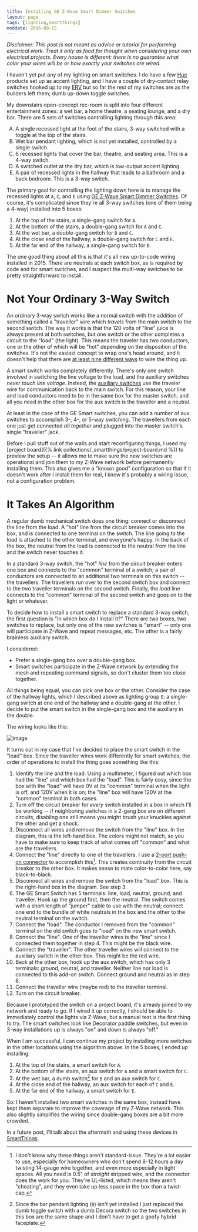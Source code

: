 ```yaml
---
title: Installing GE Z-Wave Smart Dimmer Switches
layout: page
tags: [lighting,smartthings]
moddate: 2016-08-15
---
```


*Disclaimer: This post is not meant as advice or tutorial for performing electrical work. Treat it only as food for thought when considering your own electrical projects. Every house is different: there is no guarantee what color your wires will be or how exactly your switches are wired.*

I haven't yet put any of my lighting on smart switches. I do have a few [Hue][] products set up as accent lighting, and I have a couple of dry-contact relay switches hooked up to my [ERV][] but so far the rest of my switches are as the builders left them; dumb up-down toggle switches.

My downstairs open-concept rec-room is split into four different entertainment zones: a wet bar, a home theatre, a seating lounge, and a dry bar. There are 5 sets of switches controlling lighting through this area:

<ol type="A">
<li>A single recessed light at the foot of the stairs, 3-way switched with a toggle at the top of the stairs.</li>
<li>Wet bar pendant lighting, which is not yet installed, controlled by a single switch.</li>
<li>6 recessed lights that cover the bar, theatre, and seating area. This is a 4-way switch.</li>
<li>A switched outlet at the dry bar, which is low-output accent lighting.</li>
<li>A pair of recessed lights in the hallway that leads to a bathroom and a back bedroom. This is a 3-way switch.</li>
</ol>

The primary goal for controlling the lighting down here is to manage the recessed lights at `A`, `C`, and `E` using [GE Z-Wave Smart Dimmer Switches](http://amzn.to/2aVk9nE). Of course, it's complicated since they're all 3-way switches (one of them being a 4-way) installed into 5 boxes:

1. At the top of the stairs, a single-gang switch for `A`.
2. At the bottom of the stairs, a double-gang switch for `A` and `C`.
3. At the wet bar, a double-gang switch for `B` and `C`.
4. At the close end of the hallway, a double-gang switch for `C` and `E`.
5. At the far end of the hallway, a single-gang switch for `E`.

The one good thing about all this is that it's all new up-to-code wiring installed in 2015. There are neutrals at each switch box, as is required by code and for smart switches, and I suspect the multi-way switches to be pretty straightforward to install.

# Not Your Ordinary 3-Way Switch

An ordinary 3-way switch works like a normal switch with the addition of something called a "traveller" wire which *travels* from the main switch to the second switch. The way it works is that the 120 volts of "line" juice is always present at both switches, but one switch or the other completes a circuit to the "load" (the light). This means the traveler has two conductors, one or the other of which will be "hot" depending on the disposition of the switches. It's not the easiest concept to wrap one's head around, and it doesn't help that there are [at least nine different ways](http://www.easy-do-it-yourself-home-improvements.com/3-way-switch-wiring-diagram.html) to wire the thing up.

A smart switch works completely differently. There's only one switch involved in switching the line voltage to the load, and the auxiliary switches *never touch line voltage*. Instead, the [auxiliary switches](http://amzn.to/2ba04rl) use the traveler wire for communication back to the main switch. For this reason, your line and load conductors need to be in the same box for the master switch, and all you need in the other box for the aux switch is the traveller and a neutral.

At least in the case of the GE Smart switches, you can add a number of aux switches to accomplish 3-, 4-, or 5-way switching. The travellers from each one just get connected *all together* and plugged into the master switch's single "traveller" jack.

Before I pull stuff out of the walls and start reconfiguring things, I used my [project board]({% link collections/_smartthings/project-board.md %}) to preview the setup -- it allows me to make sure the new switches are operational and join them to my Z-Wave network before permanently installing them. This also gives me a "known good" configuration so that if it doesn't work after I install them for real, I know it's probably a wiring issue, not a configuration problem.

# It Takes An Algorithm

A regular dumb mechanical switch does one thing: connect or disconnect the line from the load. A "hot" line from the circuit breaker comes into the box, and is connected to one  terminal on the switch. The line going to the load is attached to the other terminal, and everyone's happy. In the back of the box, the neutral from the load is connected to the neutral from the line and the switch never touches it.

In a standard 3-way switch, the "hot" *line* from the circuit breaker enters one box and connects to the "common" terminal of a switch; a pair of conductors are connected to an additional two terminals on this switch -- the travellers. The travellers run over to the second switch box and connect to the two traveller terminals on the second switch. Finally, the *load* line connects to the "common" terminal of the second switch and goes on to the light or whatever.

To decide how to install a smart switch to replace a standard 3-way switch, the first question is "In which box do I install it?" There are two boxes, two switches to replace, but only one of the new switches is "smart" -- only one will participate in Z-Wave and repeat messages, etc. The other is a fairly brainless auxiliary switch.

I considered:

* Prefer a single-gang box over a double-gang box.
* Smart switches participate in the Z-Wave network by extending the mesh and repeating command signals, so don't cluster them too close together.

All things being equal, you can pick one box or the other. Consider the case of the hallway lights, which I described above as lighting group `E`: a single-gang switch at one end of the hallway and a double-gang at the other. I decide to put the smart switch in the single-gang box and the auxiliary in the double.

The wiring looks like this:

![image]

It turns out in my case that I've decided to place the smart switch in the "load" box. Since the traveller wires work differently for smart switches, the order of operations to install the thing goes something like this:

1. Identify the line and the load. Using a multimeter, I figured out which box had the "line" and which box had the "load". This is fairly easy, since the box with the "load" will have 0V at its "common" terminal when the light is off, and 120V when it is on; the "line" box will have 120V at the "common" terminal in both cases.
2. Turn off the circuit breaker for *every* switch installed in a box in which I'll be working -- if neighboring switches in a 2-gang box are on different circuits, disabling one still means you might brush your knuckles against the other and get a shock.
3. Disconnect all wires and remove the switch from the "line" box. In the diagram, this is the left-hand box. The colors might not match, so you have to make sure to keep track of what comes off "common" and what are the travellers.
4. Connect the "line" directly to one of the travellers. I use a [2-port push-on connector](http://amzn.to/2aWufV6) to accomplish this[^1]. This creates continuity from the circuit breaker to the other box. It makes sense to mate color-to-color here, say black-to-black.
5. Disconnect all wires and remove the switch from the "load" box. This is the right-hand box in the diagram. See step 3.
6. The GE Smart Switch has 5 terminals: line, load, neutral, ground, and traveller. Hook up the ground first, then the neutral. The switch comes with a short length of "jumper" cable to use with the neutral; connect one end to the bundle of white neutrals in the box and the other to the neutral terminal on the switch.
7. Connect the "load". The conductor I removed from the "common" terminal on the old switch goes to "load" on the new smart switch.
8. Connect the "line". One of the traveller wires is the "line" since I connected them together in step 4. This might be the black wire.
9. Connect the "traveller". The other traveller wires will connect to the auxiliary switch in the other box. This might be the red wire.
10. Back at the other box, hook up the aux switch, which has only 3 terminals: ground, neutral, and traveller. Neither line nor load is connected to this add-on switch. Connect ground and neutral as in step 6.
11. Connect the traveller wire (maybe red) to the traveller terminal.
12. Turn on the circuit breaker.

Because I prototyped the switch on a project board, it's already joined to my network and ready to go. If I wired it up correctly, I should be able to immediately control the lights via Z-Wave, but a manual test is the first thing to try. The smart switches look like Decorator paddle switches, but even in 3-way installations up is always "on" and down is always "off."

When I am successful, I can continue my project by installing more switches in the other locations using the algorithm above. In the 5 boxes, I ended up installing:

1. At the top of the stairs, a smart switch for `A`.
2. At the bottom of the stairs, an aux switch for `A` and a smart switch for `C`.
3. At the wet bar, a dumb switch[^2] for `B` and an aux switch for `C`.
4. At the close end of the hallway, an aux switch for each of `C` and `E`.
5. At the far end of the hallway, a smart switch for `E`.

So: I haven't installed two smart switches in the same box, instead have kept them separate to improve the coverage of my Z-Wave network. This also slightly simplifies the wiring since double-gang boxes are a bit more crowded.

In a future post, I'll talk about the aftermath and using these devices in [SmartThings][].

[Hue]: /the_tools/hue
[SmartThings]: /the_tools/smartthings
[ERV]: /use_cases/the_erv
[image]: http://22wmo83kfu4a2go2xhiedyzgkk.wpengine.netdna-cdn.com/wp-content/uploads/files/pictures/hk.jpg

[^1]: I don't know why these things aren't standard-issue. They're a lot easier to use, especially for homeowners who don't spend 8-12 hours a day twisting 14-gauge wire together, and even more especially in tight spaces. All you need is 0.5" of *straight* stripped wire, and the connector does the work for you. They're UL-listed, which means they aren't "cheating", and they even take up less space in the box than a twist-cap.
[^2]: Since the bar pendant lighting (`B`) isn't yet installed I just replaced the dumb toggle switch with a dumb Decora switch so the two switches in this box are the same shape and I don't have to get a goofy hybrid faceplate.

